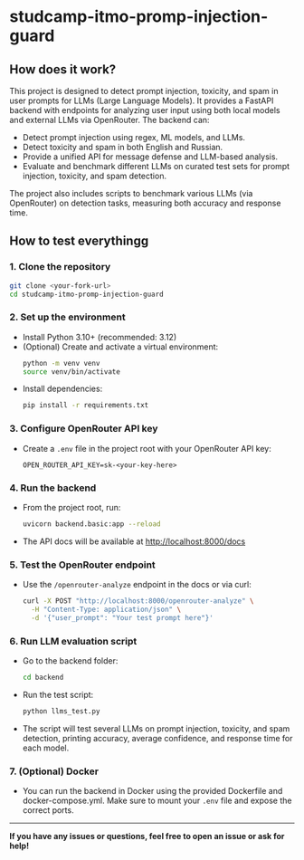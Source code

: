 # studcamp-itmo-promp-injection-guard

## How does it work?

This project is designed to detect prompt injection, toxicity, and spam in user prompts for LLMs (Large Language Models). It provides a FastAPI backend with endpoints for analyzing user input using both local models and external LLMs via OpenRouter. The backend can:
- Detect prompt injection using regex, ML models, and LLMs.
- Detect toxicity and spam in both English and Russian.
- Provide a unified API for message defense and LLM-based analysis.
- Evaluate and benchmark different LLMs on curated test sets for prompt injection, toxicity, and spam detection.

The project also includes scripts to benchmark various LLMs (via OpenRouter) on detection tasks, measuring both accuracy and response time.

## How to test everythingg

### 1. Clone the repository
```bash
git clone <your-fork-url>
cd studcamp-itmo-promp-injection-guard
```

### 2. Set up the environment
- Install Python 3.10+ (recommended: 3.12)
- (Optional) Create and activate a virtual environment:
  ```bash
  python -m venv venv
  source venv/bin/activate
  ```
- Install dependencies:
  ```bash
  pip install -r requirements.txt
  ```

### 3. Configure OpenRouter API key
- Create a `.env` file in the project root with your OpenRouter API key:
  ```
  OPEN_ROUTER_API_KEY=sk-<your-key-here>
  ```

### 4. Run the backend
- From the project root, run:
  ```bash
  uvicorn backend.basic:app --reload
  ```
- The API docs will be available at [http://localhost:8000/docs](http://localhost:8000/docs)

### 5. Test the OpenRouter endpoint
- Use the `/openrouter-analyze` endpoint in the docs or via curl:
  ```bash
  curl -X POST "http://localhost:8000/openrouter-analyze" \
    -H "Content-Type: application/json" \
    -d '{"user_prompt": "Your test prompt here"}'
  ```

### 6. Run LLM evaluation script
- Go to the backend folder:
  ```bash
  cd backend
  ```
- Run the test script:
  ```bash
  python llms_test.py
  ```
- The script will test several LLMs on prompt injection, toxicity, and spam detection, printing accuracy, average confidence, and response time for each model.

### 7. (Optional) Docker
- You can run the backend in Docker using the provided Dockerfile and docker-compose.yml. Make sure to mount your `.env` file and expose the correct ports.

---

**If you have any issues or questions, feel free to open an issue or ask for help!**
